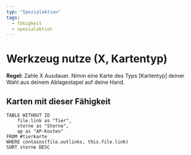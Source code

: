```yaml
---
typ: "Spezialaktion"
tags:   
  - fähigkeit
  - spezialaktion
---  
```


# Werkzeug nutze (X, Kartentyp) 
**Regel:** Zahle X Ausdauer. Nimm eine Karte des Typs [Kartentyp] deiner Wahl aus deinem Ablagestapel auf deine Hand.

## Karten mit dieser Fähigkeit  
```dataview 
TABLE WITHOUT ID   
	file.link as "Tier",  
	sterne as "Sterne",   
	ap as "AP-Kosten" 
FROM #tierkarte 
WHERE contains(file.outlinks, this.file.link) 
SORT sterne DESC
